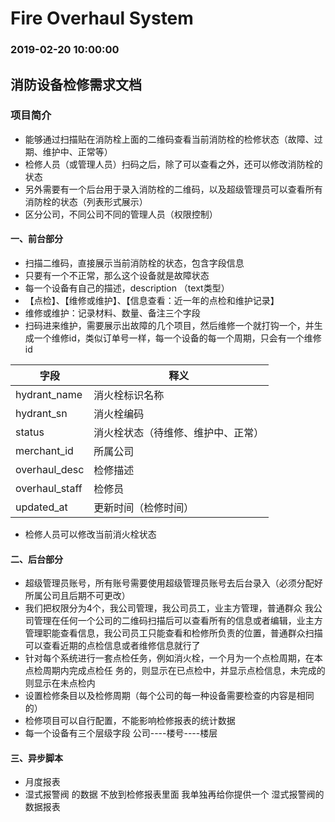# Fire Overhaul System
### 2019-02-20 10:00:00



## 消防设备检修需求文档

### 项目简介
* 能够通过扫描贴在消防栓上面的二维码查看当前消防栓的检修状态（故障、过期、维护中、正常等）
* 检修人员（或管理人员）扫码之后，除了可以查看之外，还可以修改消防栓的状态
* 另外需要有一个后台用于录入消防栓的二维码，以及超级管理员可以查看所有消防栓的状态（列表形式展示）
* 区分公司，不同公司不同的管理人员（权限控制）


#### 一、前台部分
* 扫描二维码，直接展示当前消防栓的状态，包含字段信息
* 只要有一个不正常，那么这个设备就是故障状态
* 每一个设备有自己的描述，description （text类型）<br>
* 【点检】、【维修或维护】、【信息查看：近一年的点检和维护记录】
* 维修或维护：记录材料、数量、备注三个字段
* 扫码进来维护，需要展示出故障的几个项目，然后维修一个就打钩一个，并生成一个维修id，类似订单号一样，每一个设备的每一个周期，只会有一个维修id


字段 | 释义
---|---
hydrant_name | 消火栓标识名称
hydrant_sn| 消火栓编码
status| 消火栓状态（待维修、维护中、正常）
merchant_id| 所属公司
overhaul_desc| 检修描述
overhaul_staff| 检修员
updated_at| 更新时间（检修时间）

* 检修人员可以修改当前消火栓状态

#### 二、后台部分
* 超级管理员账号，所有账号需要使用超级管理员账号去后台录入（必须分配好所属公司且后期不可更改）
* 我们把权限分为4个，我公司管理，我公司员工，业主方管理，普通群众 我公司管理在任何一个公司的二维码扫描后可以查看所有的信息或者编辑，业主方管理职能查看信息，我公司员工只能查看和检修所负责的位置，普通群众扫描可以查看近期的点检信息或者维修信息就行了
* 针对每个系统进行一套点检任务，例如消火栓，一个月为一个点检周期，在本点检周期内完成点检任
务的，则显示在已点检中，并显示点检信息，未完成的则显示在未点检内
* 设置检修条目以及检修周期（每个公司的每一种设备需要检查的内容是相同的）
* 检修项目可以自行配置，不能影响检修报表的统计数据
* 每一个设备有三个层级字段 公司----楼号----楼层


#### 三、异步脚本
* 月度报表
* 湿式报警阀 的数据 不放到检修报表里面 我单独再给你提供一个 湿式报警阀的数据报表